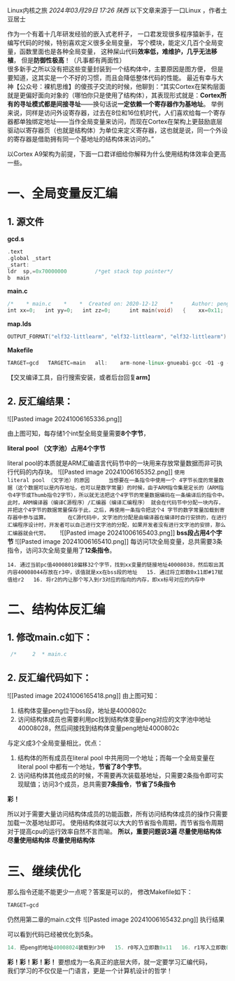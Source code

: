 Linux内核之旅
_2024年03月29日 17:26_ _陕西_
以下文章来源于一口Linux ，作者土豆居士

作为一个有着十几年研发经验的嵌入式老杆子，
一口君发现很多程序猿新手，在编写代码的时候，特别喜欢定义很多全局变量，
写个模块，能定义几百个全局变量，函数里面也是各种全局变量，
这种屎山代码**效率低，难维护，几乎无法移植**，
但是**防御性极高**！（凡事都有两面性）\
很多新手之所以没有把这些变量封装到一个结构体中，主要原因是图方便，
但是要知道，这其实是一个不好的习惯，而且会降低整体代码的性能。
最近有幸与大神【公众号：裸机思维】的傻孩子交流的时候，他聊到：“其实Cortex在架构层面就是更偏好面向对象的（哪怕你只是使用了结构体），其表现形式就是：**Cortex所有的寻址模式都是间接寻址**——换句话说**一定依赖一个寄存器作为基地址**。
举例来说，同样是访问外设寄存器，过去在8位和16位机时代，人们喜欢给每一个寄存器都单独绑定地址——当作全局变量来访问，而现在Cortex在架构上更鼓励底层驱动以寄存器页（也就是结构体）为单位来定义寄存器，这也就是说，同一个外设的寄存器是借助拥有同一个基地址的结构体来访问的。”

以Cortex A9架构为前提，下面一口君详细给你解释为什么使用结构体效率会更高一些。

# 一、全局变量反汇编

## 1. 源文件

**gcd.s**

```cpp
.text
.global _start
_start:
ldr  sp,=0x70000000         /*get stack top pointer*/
b  main   
```

**main.c**

```cpp
/*    * main.c    *    *  Created on: 2020-12-12    *      Author: pengdan    */   
int xx=0;   int yy=0;   int zz=0;      int main(void)   {    xx=0x11;    yy=0x22;    zz=0x33;       while(1);       return 0;   }   
```

**map.lds**

```cpp
OUTPUT_FORMAT("elf32-littlearm", "elf32-littlearm", "elf32-littlearm")   /*OUTPUT_FORMAT("elf32-arm", "elf32-arm", "elf32-arm")*/   OUTPUT_ARCH(arm)   ENTRY(_start)   SECTIONS   {    . = 0x40008000;    . = ALIGN(4);    .text      :    {     gcd.o(.text)     *(.text)    }    . = ALIGN(4);       .rodata :     { *(.rodata) }       . = ALIGN(4);       .data :     { *(.data) }       . = ALIGN(4);       .bss :        { *(.bss) }   }   
```

**Makefile**

```cpp
TARGET=gcd   TARGETC=main   all:    arm-none-linux-gnueabi-gcc -O1 -g -c -o $(TARGETC).o  $(TARGETC).c    arm-none-linux-gnueabi-gcc -O1 -g -c -o $(TARGET).o $(TARGET).s    arm-none-linux-gnueabi-gcc -O1 -g -S -o $(TARGETC).s  $(TARGETC).c    arm-none-linux-gnueabi-ld $(TARGETC).o $(TARGET).o -Tmap.lds  -o  $(TARGET).elf     arm-none-linux-gnueabi-objcopy -O binary -S $(TARGET).elf $(TARGET).bin    arm-none-linux-gnueabi-objdump -D $(TARGET).elf > $(TARGET).dis      clean:    rm -rf *.o *.elf *.dis *.bin   
```

【交叉编译工具，自行搜索安装，或者后台回复**arm**】

## 2. 反汇编结果：

!\[\[Pasted image 20241006165336.png\]\]

由上图可知，每存储1个int型全局变量需要**8个字节**，

**literal pool （文字池）占用4个字节**

literal pool的本质就是ARM汇编语言代码节中的一块用来存放常量数据而非可执行代码的内存块。
!\[\[Pasted image 20241006165352.png\]\]
`使用literal pool （文字池）的原因      当想要在一条指令中使用一个 4字节长度的常量数据（这个数据可以是内存地址，也可以是数字常量）的时候，由于ARM指令集是定长的（ARM指令4字节或Thumb指令2字节），所以就无法把这个4字节的常量数据编码在一条编译后的指令中。此时，ARM编译器（编译C源程序）/汇编器（编译汇编程序） 就会在代码节中分配一块内存，并把这个4字节的数据常量保存于此，之后，再使用一条指令把这个4 字节的数字常量加载到寄存器中参与运算。      在C源代码中，文字池的分配是由编译器在编译时自行安排的，在进行汇编程序设计时，开发者可以自己进行文字池的分配，如果开发者没有进行文字池的安排，那么汇编器就会代劳。   `
!\[\[Pasted image 20241006165403.png\]\]
**bss段占用4个字节**
!\[\[Pasted image 20241006165410.png\]\]
每访问1次全局变量，总共需要3条指令，访问3次全局变量用了**12条指令**。

`14. 通过当前pc值40008018偏移32个字节，找到xx变量的链接地址40008038，然后取出其内容40008044存放在r3中，该值就是xx在bss段的地址   15. 通过将立即数0x11即#17赋值给r2   16. 将r2的内让那个写入到r3对应的指向的内存，即xx标号对应的内存中   `

# 二、结构体反汇编

## 1. 修改main.c如下：

```cpp
 /*     2  * main.c                                                                3  *     4  *  Created on: 2020-12-12     5  *      Author: 一口Linux     6  */     7 struct     8 {     9     int xx;    10     int yy;    11     int zz;    12 }peng;    13 int main(void)    14 {    15     peng.xx=0x11;    16     peng.yy=0x22;    17     peng.zz=0x33;    18     19     while(1);    20     return 0;    21 }
```

## 2. 反汇编代码如下：

!\[\[Pasted image 20241006165418.png\]\]
由上图可知：

1. 结构体变量peng位于bss段，地址是4000802c
1. 访问结构体成员也需要利用pc找到结构体变量peng对应的文字池中地址40008028，然后间接找到结构体变量peng地址4000802c

与定义成3个全局变量相比，优点：

1. 结构体的所有成员在literal pool 中共用同一个地址；而每一个全局变量在literal pool 中都有一个地址，**节省了8个字节**。
1. 访问结构体其他成员的时候，不需要再次装载基地址，只需要2条指令即可实现赋值；访问3个成员，总共需要**7条指令**，**节省了5条指令**

**彩！**

所以对于需要大量访问结构体成员的功能函数，所有访问结构体成员的操作只需要加载一次基地址即可。
使用结构体就可以大大的节省指令周期，而节省指令周期对于提高cpu的运行效率自然不言而喻。
**所以，重要问题说3遍**
**尽量使用结构体** **尽量使用结构体** **尽量使用结构体**

# 三、继续优化

那么指令还能不能更少一点呢？答案是可以的， 修改Makefile如下：

```cpp
TARGET=gcd                                                                                   TARGETC=main   all:        arm-none-linux-gnueabi-gcc -Os   -lto -g -c -o $(TARGETC).o  $(TARGETC).c        arm-none-linux-gnueabi-gcc -Os  -lto -g -c -o $(TARGET).o $(TARGET).s        arm-none-linux-gnueabi-gcc -Os  -lto -g -S -o $(TARGETC).s  $(TARGETC).c        arm-none-linux-gnueabi-ld   $(TARGETC).o    $(TARGET).o -Tmap.lds  -o  $(TARGET).elf        arm-none-linux-gnueabi-objcopy -O binary -S $(TARGET).elf $(TARGET).bin        arm-none-linux-gnueabi-objdump -D $(TARGET).elf > $(TARGET).dis   clean:        rm -rf *.o *.elf *.dis *.bin   
```

仍然用第二章的main.c文件
!\[\[Pasted image 20241006165432.png\]\]
执行结果

可以看到代码已经被优化到5条。

```cpp
14. 把peng的地址40008024装载到r3中   15. r0写入立即数0x11   16. r1写入立即数0x22   17. r0写入立即数0x33   18. 通过stm指令将r0、r1、r2的值顺序写入到40008024内存中   
```

**彩！彩！彩！彩！**
要想成为一名真正的底层大师，就一定要学习汇编代码，\
我们学习的不仅仅是一门语言，更是一个计算机设计的哲学！
